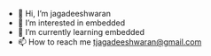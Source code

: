 - 👋 Hi, I’m jagadeeshwaran
- 👀 I’m interested in embedded 
- 🌱 I’m currently learning embedded
- 📫 How to reach me tjagadeeshwaran@gmail.com

<!---
jagadeeshwaran is a ✨ special ✨ repository because its `README.md` (this file) appears on your GitHub profile.
You can click the Preview link to take a look at your changes.
--->
